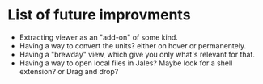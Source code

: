 # List of future improvments

* Extracting viewer as an "add-on" of some kind.
* Having a way to convert the units? either on hover or permanentely.
* Having a "brewday" view, which give you only what's relevant for that.
* Having a way to open local files in Jales? Maybe look for a shell extension? or Drag and drop?